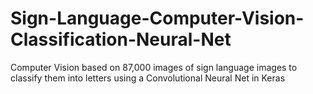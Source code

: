 # Sign-Language-Computer-Vision-Classification-Neural-Net
Computer Vision based on 87,000 images of sign language images to classify them into letters using a Convolutional Neural Net in Keras
